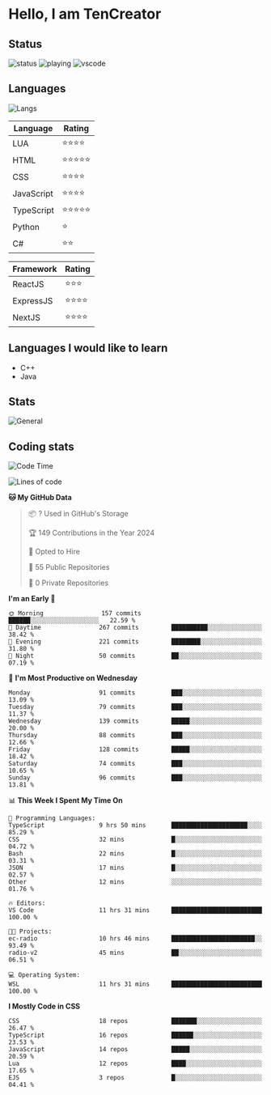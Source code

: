 # Hello, I am TenCreator

## Status
![status](https://api.statusbadges.me/badge/status/518334475038359555?simple=true&style=for-the-badge)
![playing](https://api.statusbadges.me/badge/playing/518334475038359555?style=for-the-badge)
![vscode](https://api.statusbadges.me/badge/vscode/518334475038359555?style=for-the-badge)

## Languages
![Langs](https://github-readme-stats.vercel.app/api/top-langs/?username=tencreator&layout=compact&theme=radical)


|Language|Rating|
|--------|------|
|LUA|⭐️⭐️⭐️⭐️|
|HTML|⭐️⭐️⭐️⭐️⭐️|
|CSS|⭐️⭐️⭐️⭐️|
|JavaScript|⭐️⭐️⭐️⭐️|
|TypeScript|⭐️⭐️⭐️⭐️⭐️|
|Python|⭐️|
|C#|⭐️⭐️ |

|Framework|Rating|
|--------|------|
|ReactJS|⭐️⭐️⭐|
|ExpressJS|⭐️⭐️⭐️⭐️|
|NextJS|⭐️⭐️⭐⭐️|

## Languages I would like to learn
- C++
- Java

## Stats
![General](https://github-readme-stats.vercel.app/api?username=tencreator&show_icons=true&theme=radical)

## Coding stats

<!--START_SECTION:waka-->
![Code Time](http://img.shields.io/badge/Code%20Time-208%20hrs%206%20mins-blue)

![Lines of code](https://img.shields.io/badge/From%20Hello%20World%20I%27ve%20Written-1.3%20million%20lines%20of%20code-blue)

**🐱 My GitHub Data** 

> 📦 ? Used in GitHub's Storage 
 > 
> 🏆 149 Contributions in the Year 2024
 > 
> 💼 Opted to Hire
 > 
> 📜 55 Public Repositories 
 > 
> 🔑 0 Private Repositories 
 > 
**I'm an Early 🐤** 

```text
🌞 Morning                157 commits         ██████░░░░░░░░░░░░░░░░░░░   22.59 % 
🌆 Daytime                267 commits         ██████████░░░░░░░░░░░░░░░   38.42 % 
🌃 Evening                221 commits         ████████░░░░░░░░░░░░░░░░░   31.80 % 
🌙 Night                  50 commits          ██░░░░░░░░░░░░░░░░░░░░░░░   07.19 % 
```
📅 **I'm Most Productive on Wednesday** 

```text
Monday                   91 commits          ███░░░░░░░░░░░░░░░░░░░░░░   13.09 % 
Tuesday                  79 commits          ███░░░░░░░░░░░░░░░░░░░░░░   11.37 % 
Wednesday                139 commits         █████░░░░░░░░░░░░░░░░░░░░   20.00 % 
Thursday                 88 commits          ███░░░░░░░░░░░░░░░░░░░░░░   12.66 % 
Friday                   128 commits         █████░░░░░░░░░░░░░░░░░░░░   18.42 % 
Saturday                 74 commits          ███░░░░░░░░░░░░░░░░░░░░░░   10.65 % 
Sunday                   96 commits          ███░░░░░░░░░░░░░░░░░░░░░░   13.81 % 
```


📊 **This Week I Spent My Time On** 

```text
💬 Programming Languages: 
TypeScript               9 hrs 50 mins       █████████████████████░░░░   85.29 % 
CSS                      32 mins             █░░░░░░░░░░░░░░░░░░░░░░░░   04.72 % 
Bash                     22 mins             █░░░░░░░░░░░░░░░░░░░░░░░░   03.31 % 
JSON                     17 mins             █░░░░░░░░░░░░░░░░░░░░░░░░   02.57 % 
Other                    12 mins             ░░░░░░░░░░░░░░░░░░░░░░░░░   01.76 % 

🔥 Editors: 
VS Code                  11 hrs 31 mins      █████████████████████████   100.00 % 

🐱‍💻 Projects: 
ec-radio                 10 hrs 46 mins      ███████████████████████░░   93.49 % 
radio-v2                 45 mins             ██░░░░░░░░░░░░░░░░░░░░░░░   06.51 % 

💻 Operating System: 
WSL                      11 hrs 31 mins      █████████████████████████   100.00 % 
```

**I Mostly Code in CSS** 

```text
CSS                      18 repos            ███████░░░░░░░░░░░░░░░░░░   26.47 % 
TypeScript               16 repos            ██████░░░░░░░░░░░░░░░░░░░   23.53 % 
JavaScript               14 repos            █████░░░░░░░░░░░░░░░░░░░░   20.59 % 
Lua                      12 repos            ████░░░░░░░░░░░░░░░░░░░░░   17.65 % 
EJS                      3 repos             █░░░░░░░░░░░░░░░░░░░░░░░░   04.41 % 
```




<!--END_SECTION:waka-->
